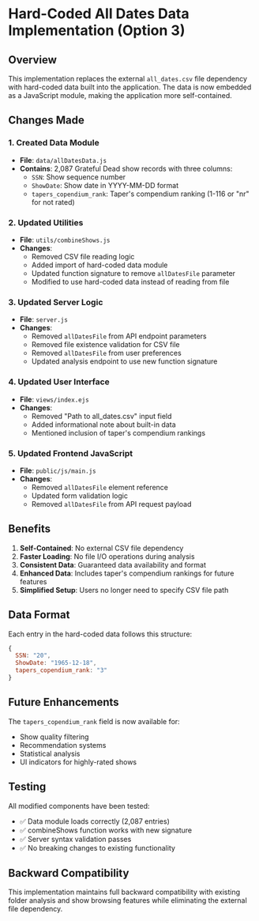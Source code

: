 # Hard-Coded All Dates Data Implementation (Option 3)

## Overview
This implementation replaces the external `all_dates.csv` file dependency with hard-coded data built into the application. The data is now embedded as a JavaScript module, making the application more self-contained.

## Changes Made

### 1. Created Data Module
- **File**: `data/allDatesData.js`
- **Contains**: 2,087 Grateful Dead show records with three columns:
  - `SSN`: Show sequence number
  - `ShowDate`: Show date in YYYY-MM-DD format
  - `tapers_copendium_rank`: Taper's compendium ranking (1-116 or "nr" for not rated)

### 2. Updated Utilities
- **File**: `utils/combineShows.js`
- **Changes**:
  - Removed CSV file reading logic
  - Added import of hard-coded data module
  - Updated function signature to remove `allDatesFile` parameter
  - Modified to use hard-coded data instead of reading from file

### 3. Updated Server Logic
- **File**: `server.js`
- **Changes**:
  - Removed `allDatesFile` from API endpoint parameters
  - Removed file existence validation for CSV file
  - Removed `allDatesFile` from user preferences
  - Updated analysis endpoint to use new function signature

### 4. Updated User Interface
- **File**: `views/index.ejs`
- **Changes**:
  - Removed "Path to all_dates.csv" input field
  - Added informational note about built-in data
  - Mentioned inclusion of taper's compendium rankings

### 5. Updated Frontend JavaScript
- **File**: `public/js/main.js`
- **Changes**:
  - Removed `allDatesFile` element reference
  - Updated form validation logic
  - Removed `allDatesFile` from API request payload

## Benefits

1. **Self-Contained**: No external CSV file dependency
2. **Faster Loading**: No file I/O operations during analysis
3. **Consistent Data**: Guaranteed data availability and format
4. **Enhanced Data**: Includes taper's compendium rankings for future features
5. **Simplified Setup**: Users no longer need to specify CSV file path

## Data Format
Each entry in the hard-coded data follows this structure:
```javascript
{
  SSN: "20",
  ShowDate: "1965-12-18", 
  tapers_copendium_rank: "3"
}
```

## Future Enhancements
The `tapers_copendium_rank` field is now available for:
- Show quality filtering
- Recommendation systems
- Statistical analysis
- UI indicators for highly-rated shows

## Testing
All modified components have been tested:
- ✅ Data module loads correctly (2,087 entries)
- ✅ combineShows function works with new signature
- ✅ Server syntax validation passes
- ✅ No breaking changes to existing functionality

## Backward Compatibility
This implementation maintains full backward compatibility with existing folder analysis and show browsing features while eliminating the external file dependency. 